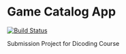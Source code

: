 # Game Catalog App

[![Build Status](https://app.travis-ci.com/dzulfaqaraar/GameCatalog.svg?branch=master)](https://app.travis-ci.com/dzulfaqaraar/GameCatalog)

Submission Project for Dicoding Course
